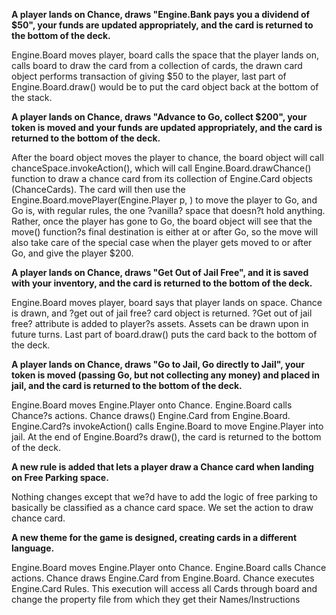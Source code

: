 **A player lands on Chance, draws "Engine.Bank pays you a dividend of $50", your funds are updated appropriately, and the card is returned to the bottom of the deck.**

Engine.Board moves player, board calls the space that the player lands on, calls board to draw the card from a collection of cards, the drawn card object performs transaction of giving $50 to the player, last part of Engine.Board.draw() would be to put the card object back at the bottom of the stack.

**A player lands on Chance, draws "Advance to Go, collect $200", your token is moved and your funds are updated appropriately, and the card is returned to the bottom of the deck.**

After the board object moves the player to chance, the board object will call chanceSpace.invokeAction(), which will call Engine.Board.drawChance() function to draw a chance card from its collection of Engine.Card objects (ChanceCards). The card will then use the Engine.Board.movePlayer(Engine.Player p, ) to move the player to Go, and Go is, with regular rules, the one ?vanilla? space that doesn?t hold anything. Rather, once the player has gone to Go, the board object will see that the move() function?s final destination is either at or after Go, so the move will also take care of the special case when the player gets moved to or after Go, and give the player $200.

**A player lands on Chance, draws "Get Out of Jail Free", and it is saved with your inventory, and the card is returned to the bottom of the deck.**

Engine.Board moves player, board says that player lands on space. Chance is drawn, and ?get out of jail free? card object is returned. ?Get out of jail free? attribute is added to player?s assets. Assets can be drawn upon in future turns. Last part of board.draw() puts the card back to the bottom of the deck.

**A player lands on Chance, draws "Go to Jail, Go directly to Jail", your token is moved (passing Go, but not collecting any money) and placed in jail, and the card is returned to the bottom of the deck.**

Engine.Board moves Engine.Player onto Chance. Engine.Board calls Chance?s actions. Chance draws() Engine.Card from Engine.Board. Engine.Card?s invokeAction() calls Engine.Board to move Engine.Player into jail. At the end of Engine.Board?s draw(), the card is returned to the bottom of the deck.

**A new rule is added that lets a player draw a Chance card when landing on Free Parking space.**

Nothing changes except that we?d have to add the logic of free parking to basically be classified as a chance card space. We set the action to draw chance card.

**A new theme for the game is designed, creating cards in a different language.**

Engine.Board moves Engine.Player onto Chance. Engine.Board calls Chance actions. Chance draws Engine.Card from Engine.Board. Chance executes Engine.Card Rules. This execution will access all Cards through board and change the property file from which they get their Names/Instructions
